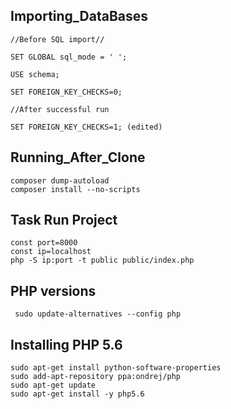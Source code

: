## Importing_DataBases
	
	//Before SQL import//
	
	SET GLOBAL sql_mode = ' ';

	USE schema;

	SET FOREIGN_KEY_CHECKS=0;

	//After successful run

	SET FOREIGN_KEY_CHECKS=1; (edited)

## Running_After_Clone
   ```
   composer dump-autoload
  composer install --no-scripts 
  ```

## Task Run Project
```
const port=8000
const ip=localhost
php -S ip:port -t public public/index.php
```
## PHP versions
` sudo update-alternatives --config php`

## Installing PHP 5.6
```
sudo apt-get install python-software-properties
sudo add-apt-repository ppa:ondrej/php
sudo apt-get update
sudo apt-get install -y php5.6
```
